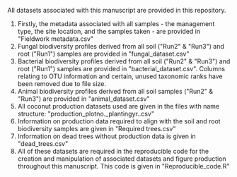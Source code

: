 All datasets associated with this manuscript are provided in this repository. 

1) Firstly, the metadata associated with all samples - the management type, the site location, and the samples taken - are provided in "Fieldwork metadata.csv"
2) Fungal biodiversity profiles derived from all soil ("Run2" & "Run3") and root ("Run1") samples are provided in "fungal_dataset.csv"
3) Bacterial biodiversity profiles derived from all soil ("Run2" & "Run3") and root ("Run1") samples are provided in "bacterial_dataset.csv". Columns relating to OTU information and certain, unused taxonomic ranks have been removed due to file size.
4) Animal biodiversity profiles derived from all soil samples ("Run2" & "Run3") are provided in "animal_dataset.csv"
5) All coconut production datasets used are given in the files with name structure: "production_plotno._plantingyr..csv"
6) Information on production data required to align with the soil and root biodiversity samples are given in "Required trees.csv"
7) Information on dead trees without production data is given in "dead_trees.csv"
8) All of these datasets are required in the reproducible code for the creation and manipulation of associated datasets and figure production throughout this manuscript. This code is given in "Reproducible_code.R"
